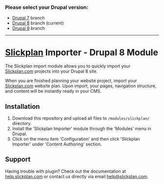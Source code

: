 ### Please select your Drupal version:
- [Drupal 7](https://github.com/slickplan/drupal-slickplan-importer/tree/drupal7) branch
- [Drupal 8](https://github.com/slickplan/drupal-slickplan-importer/tree/drupal8) branch (current)
- [Drupal 9](https://github.com/slickplan/drupal-slickplan-importer/tree/drupal9) branch

---

# [Slickplan](https://slickplan.com) Importer - Drupal 8 Module

The Slickplan import module allows you to quickly import your [Slickplan.com](https://slickplan.com) projects into your Drupal 8 site.

When you are finished planning your website project, import your [Slickplan.com](https://slickplan.com) website plan. Upon import, your pages, navigation structure, and content will be instantly ready in your CMS.

## Installation

1. Download this repository and upload all files to `/modules/slickplan/` directory.
2. Install the 'Slickplan Importer' module through the 'Modules' menu in Drupal.
3. Click on the menu item 'Configuration' and then click 'Slickplan Importer' under 'Content Authoring' section.

## Support

Having trouble with plugin? Check out the documentation at [help.slickplan.com](https://help.slickplan.com/) or contact us directly via email [help@slickplan.com](mailto:help@slickplan.com).